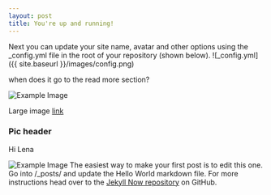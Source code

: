 ```yaml
---
layout: post
title: You're up and running!
---
```


Next you can update your site name, avatar and other options using the _config.yml file in the root of your repository (shown below).
![_config.yml]({{ site.baseurl }}/images/config.png)

when does it go to the read more section?

![Example Image](https://drive.google.com/uc?export=view&id=1kv5h3b9ihsWU86Vhb7P8BUhc5ZUiDo0m)

Large image
[link](#Pic)
<h3 id="Pic">Pic header</h3>

Hi Lena

![Example Image](https://drive.google.com/uc?export=view&id=11wIQTfb0I7erhEoG37kOQqHcTBtEa_vv)
The easiest way to make your first post is to edit this one. Go into /_posts/ and update the Hello World markdown file. For more instructions head over to the [Jekyll Now repository](https://github.com/barryclark/jekyll-now) on GitHub.